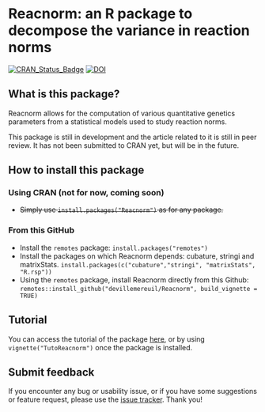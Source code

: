 # Reacnorm: an R package to decompose the variance in reaction norms

[![CRAN_Status_Badge](https://www.r-pkg.org/badges/version/Reacnorm)](https://cran.r-project.org/package=Reacnorm)
[![DOI](https://zenodo.org/badge/827684926.svg)](https://doi.org/10.5281/zenodo.14674905)

## What is this package?

Reacnorm allows for the computation of various quantitative genetics parameters from a statistical models used to study reaction norms.

This package is still in development and the article related to it is still in peer review. It has not been submitted to CRAN yet, but will be in the future.

## How to install this package

### Using CRAN (not for now, coming soon)
* ~~Simply use `install.packages("Reacnorm")` as for any package.~~

### From this GitHub

* Install the `remotes` package:
     `install.packages("remotes")`
* Install the packages on which Reacnorm depends: cubature, stringi and matrixStats.
    `install.packages(c("cubature","stringi", "matrixStats", "R.rsp"))`
* Using the `remotes` package, install Reacnorm directly from this Github:
    `remotes::install_github("devillemereuil/Reacnorm", build_vignette = TRUE)`

## Tutorial

You can access the tutorial of the package [here](https://github.com/devillemereuil/Reacnorm/blob/main/vignettes/TutoReacnorm.pdf), or by using `vignette("TutoReacnorm")` once the package is installed.

## Submit feedback

If you encounter any bug or usability issue, or if you have some suggestions or feature request, please use the [issue tracker](https://github.com/devillemereuil/Reacnorm/issues). Thank you!

